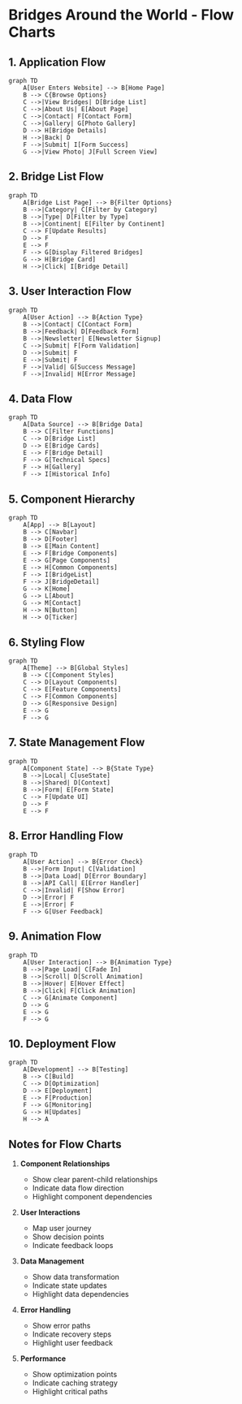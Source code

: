 # Bridges Around the World - Flow Charts

## 1. Application Flow
```mermaid
graph TD
    A[User Enters Website] --> B[Home Page]
    B --> C{Browse Options}
    C -->|View Bridges| D[Bridge List]
    C -->|About Us| E[About Page]
    C -->|Contact| F[Contact Form]
    C -->|Gallery| G[Photo Gallery]
    D --> H[Bridge Details]
    H -->|Back| D
    F -->|Submit| I[Form Success]
    G -->|View Photo| J[Full Screen View]
```

## 2. Bridge List Flow
```mermaid
graph TD
    A[Bridge List Page] --> B{Filter Options}
    B -->|Category| C[Filter by Category]
    B -->|Type| D[Filter by Type]
    B -->|Continent| E[Filter by Continent]
    C --> F[Update Results]
    D --> F
    E --> F
    F --> G[Display Filtered Bridges]
    G --> H[Bridge Card]
    H -->|Click| I[Bridge Detail]
```

## 3. User Interaction Flow
```mermaid
graph TD
    A[User Action] --> B{Action Type}
    B -->|Contact| C[Contact Form]
    B -->|Feedback| D[Feedback Form]
    B -->|Newsletter| E[Newsletter Signup]
    C -->|Submit| F[Form Validation]
    D -->|Submit| F
    E -->|Submit| F
    F -->|Valid| G[Success Message]
    F -->|Invalid| H[Error Message]
```

## 4. Data Flow
```mermaid
graph TD
    A[Data Source] --> B[Bridge Data]
    B --> C[Filter Functions]
    C --> D[Bridge List]
    D --> E[Bridge Cards]
    E --> F[Bridge Detail]
    F --> G[Technical Specs]
    F --> H[Gallery]
    F --> I[Historical Info]
```

## 5. Component Hierarchy
```mermaid
graph TD
    A[App] --> B[Layout]
    B --> C[Navbar]
    B --> D[Footer]
    B --> E[Main Content]
    E --> F[Bridge Components]
    E --> G[Page Components]
    E --> H[Common Components]
    F --> I[BridgeList]
    F --> J[BridgeDetail]
    G --> K[Home]
    G --> L[About]
    G --> M[Contact]
    H --> N[Button]
    H --> O[Ticker]
```

## 6. Styling Flow
```mermaid
graph TD
    A[Theme] --> B[Global Styles]
    B --> C[Component Styles]
    C --> D[Layout Components]
    C --> E[Feature Components]
    C --> F[Common Components]
    D --> G[Responsive Design]
    E --> G
    F --> G
```

## 7. State Management Flow
```mermaid
graph TD
    A[Component State] --> B{State Type}
    B -->|Local| C[useState]
    B -->|Shared| D[Context]
    B -->|Form| E[Form State]
    C --> F[Update UI]
    D --> F
    E --> F
```

## 8. Error Handling Flow
```mermaid
graph TD
    A[User Action] --> B{Error Check}
    B -->|Form Input| C[Validation]
    B -->|Data Load| D[Error Boundary]
    B -->|API Call| E[Error Handler]
    C -->|Invalid| F[Show Error]
    D -->|Error| F
    E -->|Error| F
    F --> G[User Feedback]
```

## 9. Animation Flow
```mermaid
graph TD
    A[User Interaction] --> B{Animation Type}
    B -->|Page Load| C[Fade In]
    B -->|Scroll| D[Scroll Animation]
    B -->|Hover| E[Hover Effect]
    B -->|Click| F[Click Animation]
    C --> G[Animate Component]
    D --> G
    E --> G
    F --> G
```

## 10. Deployment Flow
```mermaid
graph TD
    A[Development] --> B[Testing]
    B --> C[Build]
    C --> D[Optimization]
    D --> E[Deployment]
    E --> F[Production]
    F --> G[Monitoring]
    G --> H[Updates]
    H --> A
```

## Notes for Flow Charts
1. **Component Relationships**
   - Show clear parent-child relationships
   - Indicate data flow direction
   - Highlight component dependencies

2. **User Interactions**
   - Map user journey
   - Show decision points
   - Indicate feedback loops

3. **Data Management**
   - Show data transformation
   - Indicate state updates
   - Highlight data dependencies

4. **Error Handling**
   - Show error paths
   - Indicate recovery steps
   - Highlight user feedback

5. **Performance**
   - Show optimization points
   - Indicate caching strategy
   - Highlight critical paths 